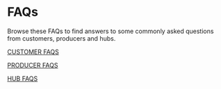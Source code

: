 # FAQs

Browse these FAQs to find answers to some commonly asked questions from customers, producers and hubs.

[CUSTOMER FAQS](../customer-faqs.md)

[PRODUCER FAQS](../producer-faqs.md)

[HUB FAQS](../hub-faqs.md)


